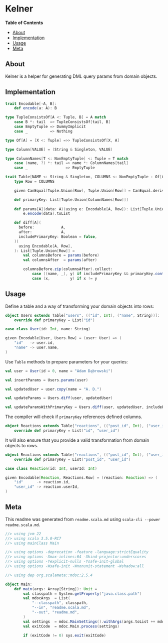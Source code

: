 # Kelner

**Table of Contents**

- [About](#about)
- [Implementation](#implementation)
- [Usage](#usage)
- [Meta](#meta)


## About

Kelner is a helper for generating DML query params from domain objects. 

## Implementation

```scala mdoc
trait Encodable[-A, B]:
    def encode(a: A): B

type TupleConsistsOf[A <: Tuple, B] = A match
    case B *: tail  => TupleConsistsOf[tail, B]
    case EmptyTuple => DummyImplicit
    case _          => Nothing

type Of[A] = [X <: Tuple] =>> TupleConsistsOf[X, A]
```

```scala mdoc
type Column[VALUE] = (String & Singleton, VALUE)

type ColumnNames[T <: NonEmptyTuple] <: Tuple = T match
    case (name, ?) *: tail => name *: ColumnNames[tail]
    case _                 => EmptyTuple

trait Table[NAME <: String & Singleton, COLUMNS <: NonEmptyTuple : Of[Column[?]]]:
    type Row = COLUMNS

    given CanEqual[Tuple.Union[Row], Tuple.Union[Row]] = CanEqual.derived

    def primaryKey: List[Tuple.Union[ColumnNames[Row]]]
 
    def params[A](data: A)(using e: Encodable[A, Row]): List[Tuple.Union[Row]] =
        e.encode(data).toList

    def diff[A](
      before:            A,
      after:             A,
      includePrimaryKey: Boolean = false,
    )(
      using Encodable[A, Row],
    ): List[Tuple.Union[Row]] =
        val columnsBefore = params(before)
        val columnsAfter  = params(after)

        columnsBefore.zip(columnsAfter).collect:
            case ((name, _), y) if includePrimaryKey && primaryKey.contains(name) => y 
            case (x,         y) if x != y                                         => y
```

## Usage

Define a table and a way of transforming your domain objects into rows:

```scala mdoc
object Users extends Table["users", (("id", Int), ("name", String))]:
    override def primaryKey = List("id")

case class User(id: Int, name: String)

given Encodable[User, Users.Row] = (user: User) => (
    "id"   -> user.id,
    "name" -> user.name,
)
```

Use `Table` methods to prepare parameters for your queries:

```scala mdoc
val user = User(id = 0, name = "Adam Dąbrowski")

val insertParams = Users.params(user)

val updatedUser = user.copy(name = "A. D.")

val updateParams = Users.diff(user, updatedUser)

val updateParamsWithPrimaryKey = Users.diff(user, updatedUser, includePrimaryKey = true)
```

The compiler will check if `primaryKey` references defined columns.

```scala mdoc:fail ignore
object Reactions extends Table["reactions", (("post_id", Int), ("user_id", Int))]:
    override def primaryKey = List("id", "user_id")
```

It will also ensure that you provide a valid transformation from domain objects to rows.

```scala mdoc:fail ignore
object Reactions extends Table["reactions", (("post_id", Int), ("user_id", Int))]:
    override def primaryKey = List("post_id", "user_id")

case class Reaction(id: Int, userId: Int)

given Encodable[Reaction, Reactions.Row] = (reaction: Reaction) => (
    "id"      -> reaction.id,
    "user_id" -> reaction.userId,
)
```

## Meta

This readme was generated from `readme.scala.md` using `scala-cli --power readme.scala.md`.

```scala raw
//> using jvm 22
//> using scala 3.5.0-RC7
//> using mainClass Main

//> using options -deprecation -feature -language:strictEquality
//> using options -Xmax-inlines:64 -Xkind-projector:underscores
//> using options -Yexplicit-nulls -Ysafe-init-global
//> using options -Wsafe-init -Wnonunit-statement -Wshadow:all

//> using dep org.scalameta::mdoc:2.5.4
```

```scala raw
object Main:
    def main(args: Array[String]): Unit =
        val classpath = System.getProperty("java.class.path")
        val mdocArgs  = List(
            "--classpath", classpath,
            "--in", "readme.scala.md",
            "--out", "readme.md",
        )
        val settings  = mdoc.MainSettings().withArgs(args.toList ++ mdocArgs)
        val exitCode  = mdoc.Main.process(settings)
        
        if (exitCode != 0) sys.exit(exitCode)
```
